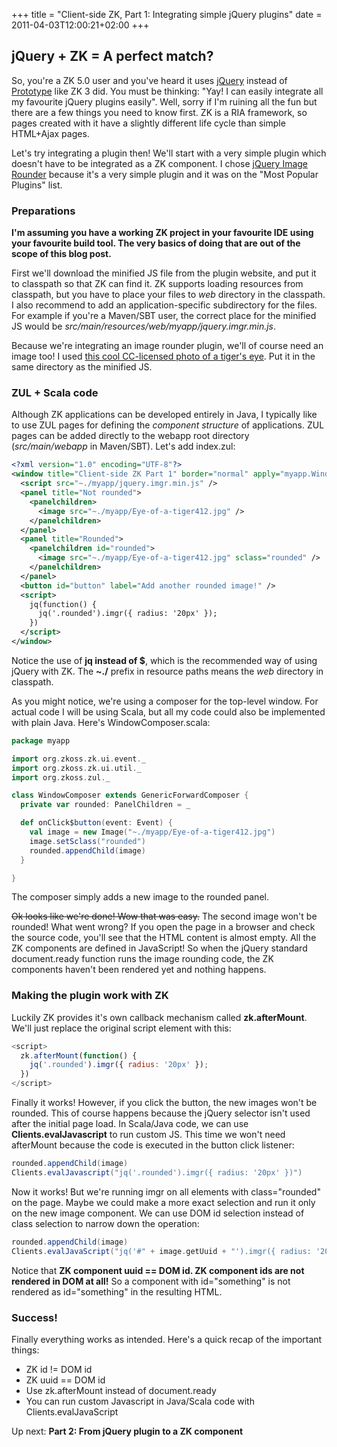 +++
title = "Client-side ZK, Part 1: Integrating simple jQuery plugins"
date = 2011-04-03T12:00:21+02:00
+++

## jQuery + ZK = A perfect match?

So, you're a ZK 5.0 user and you've heard it uses [jQuery](http://www.jquery.com/) instead of [Prototype](http://www.prototypejs.org/) like ZK 3 did. You must be thinking: "Yay! I can easily integrate all my favourite jQuery plugins easily". Well, sorry if I'm ruining all the fun but there are a few things you need to know first. ZK is a RIA framework, so pages created with it have a slightly different life cycle than simple HTML+Ajax pages.

Let's try integrating a plugin then! We'll start with a very simple plugin which doesn't have to be integrated as a ZK component. I chose [jQuery Image Rounder](http://www.steamdev.com/imgr/) because it's a very simple plugin and it was on the "Most Popular Plugins" list.

### Preparations

**I'm assuming you have a working ZK project in your favourite IDE using your favourite build tool. The very basics of doing that are out of the scope of this blog post.**

First we'll download the minified JS file from the plugin website, and put it to classpath so that ZK can find it. ZK supports loading resources from classpath, but you have to place your files to _web_ directory in the classpath. I also recommend to add an application-specific subdirectory for the files. For example if you're a Maven/SBT user, the correct place for the minified JS would be _src/main/resources/web/myapp/jquery.imgr.min.js_.

Because we're integrating an image rounder plugin, we'll of course need an image too! I used [this cool CC-licensed photo of a tiger's eye](http://www.4freephotos.com/Eye_of_a_tiger-limage-cf588d8583db5bc2f8e049d5abb8891b.html). Put it in the same directory as the minified JS.

### ZUL + Scala code

Although ZK applications can be developed entirely in Java, I typically like to use ZUL pages for defining the _component structure_ of applications. ZUL pages can be added directly to the webapp root directory (_src/main/webapp_ in Maven/SBT). Let's add index.zul:

```xml
<?xml version="1.0" encoding="UTF-8"?>
<window title="Client-side ZK Part 1" border="normal" apply="myapp.WindowComposer">
  <script src="~./myapp/jquery.imgr.min.js" />
  <panel title="Not rounded">
    <panelchildren>
      <image src="~./myapp/Eye-of-a-tiger412.jpg" />
    </panelchildren>
  </panel>
  <panel title="Rounded">
    <panelchildren id="rounded">
      <image src="~./myapp/Eye-of-a-tiger412.jpg" sclass="rounded" />
    </panelchildren>
  </panel>
  <button id="button" label="Add another rounded image!" />
  <script>
    jq(function() {
      jq('.rounded').imgr({ radius: '20px' });
    })
  </script>
</window>
```

Notice the use of **jq instead of $**, which is the recommended way of using jQuery with ZK. The **~./** prefix in resource paths means the _web_ directory in classpath.

As you might notice, we're using a composer for the top-level window. For actual code I will be using Scala, but all my code could also be implemented with plain Java. Here's WindowComposer.scala:

```scala
package myapp

import org.zkoss.zk.ui.event._
import org.zkoss.zk.ui.util._
import org.zkoss.zul._

class WindowComposer extends GenericForwardComposer {
  private var rounded: PanelChildren = _

  def onClick$button(event: Event) {
    val image = new Image("~./myapp/Eye-of-a-tiger412.jpg")
    image.setSclass("rounded")
    rounded.appendChild(image)
  }

}
```

The composer simply adds a new image to the rounded panel.

<del>Ok looks like we're done! Wow that was easy.</del> The second image won't be rounded! What went wrong? If you open the page in a browser and check the source code, you'll see that the HTML content is almost empty. All the ZK components are defined in JavaScript! So when the jQuery standard document.ready function runs the image rounding code, the ZK components haven't been rendered yet and nothing happens.

### Making the plugin work with ZK

Luckily ZK provides it's own callback mechanism called **zk.afterMount**. We'll just replace the original script element with this:

```javascript
<script>
  zk.afterMount(function() {
    jq('.rounded').imgr({ radius: '20px' });
  })
</script>
```

Finally it works! However, if you click the button, the new images won't be rounded. This of course happens because the jQuery selector isn't used after the initial page load. In Scala/Java code, we can use **Clients.evalJavascript** to run custom JS. This time we won't need afterMount because the code is executed in the button click listener:

```scala
rounded.appendChild(image)
Clients.evalJavascript("jq('.rounded').imgr({ radius: '20px' })")
```

Now it works! But we're running imgr on all elements with class="rounded" on the page. Maybe we could make a more exact selection and run it only on the new image component. We can use DOM id selection instead of class selection to narrow down the operation:

```scala
rounded.appendChild(image)
Clients.evalJavaScript("jq('#" + image.getUuid + "').imgr({ radius: '20px' })")
```

Notice that **ZK component uuid == DOM id. ZK component ids are not rendered in DOM at all!** So a component with id="something" is not rendered as id="something" in the resulting HTML.

### Success!

Finally everything works as intended. Here's a quick recap of the important things:

*   ZK id != DOM id
*   ZK uuid == DOM id
*   Use zk.afterMount instead of document.ready
*   You can run custom Javascript in Java/Scala code with Clients.evalJavaScript

Up next: **Part 2: From jQuery plugin to a ZK component**
